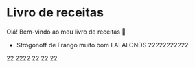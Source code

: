 # Livro de receitas

Olá! Bem-vindo ao meu livro de receitas :wave:

 - Strogonoff de Frango muito bom LALALONDS 22222222222


 22
 2222
 22
 22
 22
